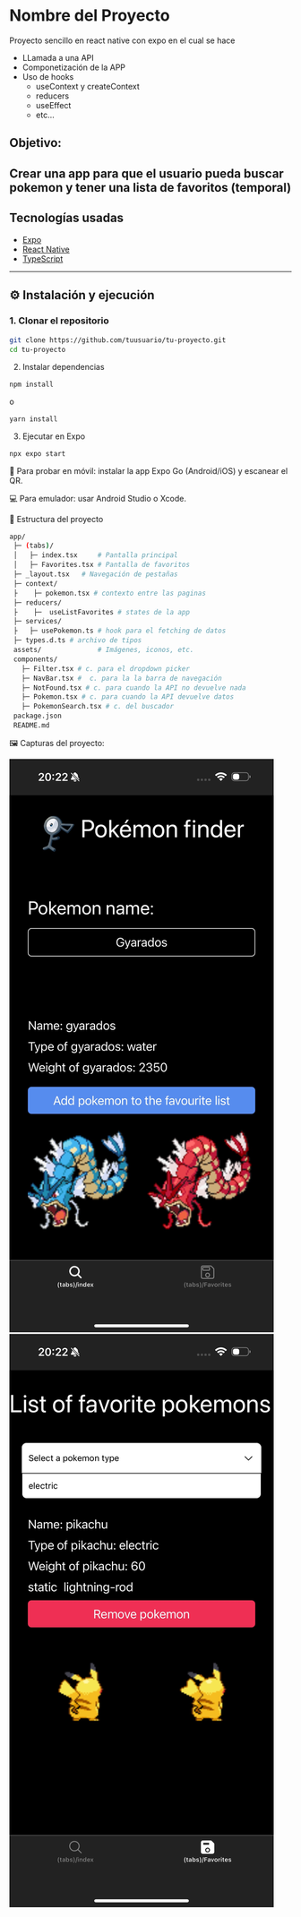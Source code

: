 # Nombre del Proyecto

Proyecto sencillo en react native con expo en el cual se hace
   - LLamada a una API
   - Componetización de la APP
   - Uso de hooks
      - useContext y createContext
      - reducers 
      - useEffect
      - etc...

## Objetivo:

Crear una app para que el usuario pueda buscar pokemon y tener una lista de favoritos (temporal)
---

##  Tecnologías usadas
- [Expo](https://expo.dev/)
- [React Native](https://reactnative.dev/)
- [TypeScript](https://www.typescriptlang.org/)

---

## ⚙️ Instalación y ejecución

### 1. Clonar el repositorio
```bash
git clone https://github.com/tuusuario/tu-proyecto.git
cd tu-proyecto
```
2. Instalar dependencias
```bash
npm install
```

o
```bash
yarn install
```

3. Ejecutar en Expo

```bash
npx expo start
```

📱 Para probar en móvil: instalar la app Expo Go (Android/iOS) y escanear el QR.

💻 Para emulador: usar Android Studio o Xcode.

📂 Estructura del proyecto

```bash
app/
 ├─ (tabs)/
 │   ├─ index.tsx     # Pantalla principal
 │   ├─ Favorites.tsx # Pantalla de favoritos
 ├─ _layout.tsx   # Navegación de pestañas
 ├─ context/
 ├    ├─ pokemon.tsx # contexto entre las paginas
 ├─ reducers/
 ├    ├─  useListFavorites # states de la app
 ├─ services/
 ├   ├─ usePokemon.ts # hook para el fetching de datos
 ├─ types.d.ts # archivo de tipos
 assets/              # Imágenes, iconos, etc.
 components/
   ├─ Filter.tsx # c. para el dropdown picker
   ├─ NavBar.tsx #  c. para la la barra de navegación
   ├─ NotFound.tsx # c. para cuando la API no devuelve nada
   ├─ Pokemon.tsx # c. para cuando la API devuelve datos
   ├─ PokemonSearch.tsx # c. del buscador
 package.json
 README.md
```

🖼️ Capturas del proyecto:

<img src="./assets/images/IMG_Readme_Index_Page.png">
<img src="./assets/images/IMG_Readme_ListFavorites.png">
